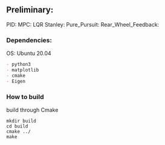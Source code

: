 ## Preliminary:
PID:
MPC:
LQR
Stanley:
Pure_Pursuit:
Rear_Wheel_Feedback:


### Dependencies:
OS: Ubuntu 20.04

```markdown
- python3
- matplotlib
- cmake
- Eigen
```

### How to build

build through Cmake

```shell
mkdir build
cd build
cmake ../
make
```





